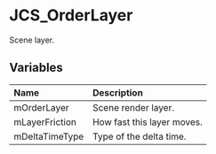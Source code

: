 # JCS_OrderLayer

Scene layer.

## Variables

| Name           | Description                |
|:---------------|:---------------------------|
| mOrderLayer    | Scene render layer.        |
| mLayerFriction | How fast this layer moves. |
| mDeltaTimeType | Type of the delta time.    |
